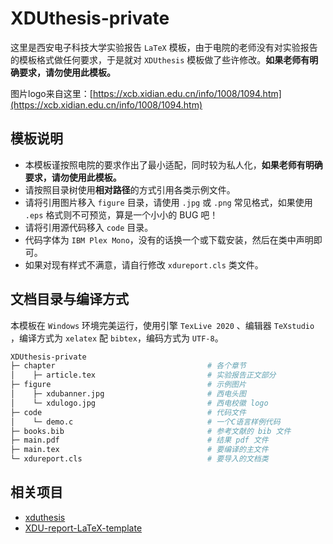 # XDUthesis-private

这里是西安电子科技大学实验报告 `LaTeX` 模板，由于电院的老师没有对实验报告的模板格式做任何要求，于是就对 `XDUthesis` 模板做了些许修改。**如果老师有明确要求，请勿使用此模板。**

图片logo来自这里：[https://xcb.xidian.edu.cn/info/1008/1094.htm](https://xcb.xidian.edu.cn/info/1008/1094.htm)

## 模板说明
- 本模板谨按照电院的要求作出了最小适配，同时较为私人化，**如果老师有明确要求，请勿使用此模板。**
- 请按照目录树使用**相对路径**的方式引用各类示例文件。
- 请将引用图片移入 `figure` 目录，请使用 `.jpg` 或 `.png` 常见格式，如果使用 `.eps` 格式则不可预览，算是一个小小的 BUG 吧！
- 请将引用源代码移入 `code` 目录。
- 代码字体为 `IBM Plex Mono`，没有的话换一个或下载安装，然后在类中声明即可。
- 如果对现有样式不满意，请自行修改 `xdureport.cls` 类文件。

## 文档目录与编译方式

本模板在 `Windows` 环境完美运行，使用引擎 `TexLive 2020` 、编辑器 `TeXstudio` ，编译方式为 `xelatex` 配 `bibtex`，编码方式为 `UTF-8`。
 
```bash
XDUthesis-private
├─ chapter                                  # 各个章节
│    ├─ article.tex                         # 实验报告正文部分                  
├─ figure                                   # 示例图片
│    ├─ xdubanner.jpg                       # 西电头图
│    └─ xdulogo.jpg                         # 西电校徽 logo
├─ code                                     # 代码文件
│    └─ demo.c                              # 一个C语言样例代码
├─ books.bib                                # 参考文献的 bib 文件
├─ main.pdf                                 # 结果 pdf 文件
├─ main.tex                                 # 要编译的主文件
└─ xdureport.cls                            # 要导入的文档类
```

## 相关项目
- [xduthesis](https://github.com/fredqi/xduthesis)
- [XDU-report-LaTeX-template](https://github.com/muyuuuu/XDU-report-LaTeX-template)